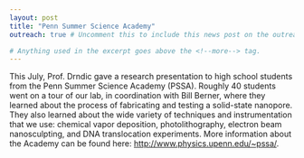 ```yaml
---
layout: post
title: "Penn Summer Science Academy"
outreach: true # Uncomment this to include this news post on the outreach page.

# Anything used in the excerpt goes above the <!--more--> tag.
---
```


This July, Prof. Drndic gave a research presentation to high school students from the Penn Summer Science Academy (PSSA). 
Roughly 40 students went on a tour of our lab, in coordination with Bill Berner, where they learned about the process of fabricating and testing a solid-state nanopore.
They also learned about the wide variety of techniques and instrumentation that we use: chemical vapor deposition, photolithography, electron beam nanosculpting, and DNA translocation experiments. 
More information about the Academy can be found here: <a href="http://www.physics.upenn.edu/~pssa/">http://www.physics.upenn.edu/~pssa/</a>.

<!--more-->
